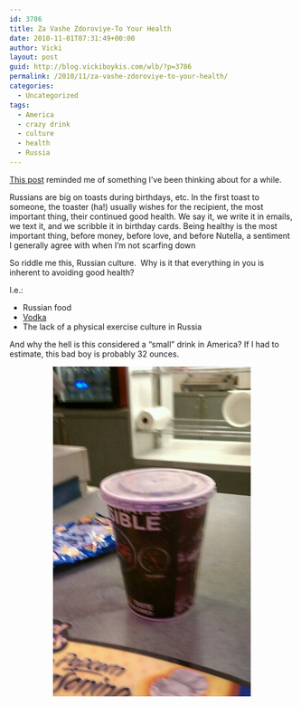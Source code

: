 ```yaml
---
id: 3786
title: Za Vashe Zdoroviye-To Your Health
date: 2010-11-01T07:31:49+00:00
author: Vicki
layout: post
guid: http://blog.vickiboykis.com/wlb/?p=3786
permalink: /2010/11/za-vashe-zdoroviye-to-your-health/
categories:
  - Uncategorized
tags:
  - America
  - crazy drink
  - culture
  - health
  - Russia
---
```

[This post](http://www.getrichslowly.org/blog/2010/10/25/your-health-is-your-most-important-asset/) reminded me of something I&#8217;ve been thinking about for a while.

Russians are big on toasts during birthdays, etc. In the first toast to someone, the toaster (ha!) usually wishes for the recipient, the most important thing, their continued good health. We say it, we write it in emails, we text it, and we scribble it in birthday cards. Being healthy is the most important thing, before money, before love, and before Nutella, a sentiment I generally agree with when I&#8217;m not scarfing down

So riddle me this, Russian culture.  Why is it that everything in you is inherent to avoiding good health?

I.e.:

  * Russian food
  * [Vodka](http://blog.vickiboykis.com/wlb/2009/10/19/russia-tries-to-cut-down-on-alcohol/)
  * The lack of a physical exercise culture in Russia

And why the hell is this considered a &#8220;small&#8221; drink in America? If I had to estimate, this bad boy is probably 32 ounces.

<p style="text-align: center;">
  <a href="https://raw.githubusercontent.com/veekaybee/wlb/gh-pages/assets/images/2010/10/wpid-IMAG0463.jpg"><img class="aligncenter size-full wp-image-3815" title="wpid-IMAG0463.jpg" src="https://raw.githubusercontent.com/veekaybee/wlb/gh-pages/assets/images/2010/10/wpid-IMAG0463.jpg" alt="" width="350" height="583" /></a>
</p>